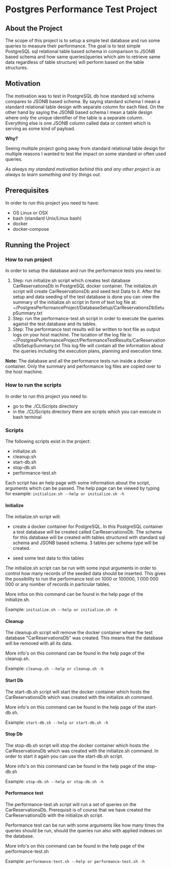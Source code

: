 # Postgres Performance Test Project

## About the Project

The scope of this project is to setup a simple test database and run some queries to measure their performance.
The goal is to test simple PostgreSQL sql relational table based schema in comparison to JSONB based schema
and how same queries(queries which aim to retrieve same data regardless of table structure) will perform based on the table structures.

## Motivation

The motivation was to test in PostgreSQL db how standard sql schema compares to JSONB based schema. By saying standard schema I mean a standard relational table design with separate column for each filed. On the other hand by saying the JSONB based schema I mean a table design where only the unique identifier of the table is a separate column. Everything else is one JSONB column called data or content which is serving as some kind of payload.

**Why?**

Seeing multiple project going away from standard relational table design for multiple reasons I wanted to test the impact
on some standard or often used queries.

*As always my standard motivation behind this and any other project is as always to learn something and try things out.* 

## Prerequisites

In order to run this project you need to have:
- OS Linux or OSX
- bash (standard Unix/Linux bash)
- docker
- docker-compose

## Running the Project

### How to run project

In order to setup the database and run the performance tests you need to:

1. Step: run initialize.sh script which creates test database CarReservationsDb in PostgreSQL docker container.
The initialize.sh script will create CarReservationsDb and seed test Data to it.
After the setup and data seeding of the test database is done you can view the summary of the initialize.sh script 
in form of text log file at:
~/PostgresPerformanceProject/DatabaseSetup/CarReservationsDbSetupSummary.txt
2. Step: run the performance-test.sh script in order to execute the queries against the test
database and its tables.
3. Step: The performance test results will be written to text file as output logs on your host machine.
The location of the log file is: ~/PostgresPerformanceProject/PerformanceTestResults/CarReservationsDbSetupSummary.txt
This log file will contain all the information about the queries including the execution plans, planning 
and execution time.

**Note:**
The database and all the performance tests run inside a docker container. Only the summary and performance
log files are copied over to the host machine.

### How to run the scripts

In order to run this project you need to:
- go to the ./CLIScripts directory
- in the ./CLIScripts directory there are scripts which you can execute in bash terminal

### Scripts

The following scripts exist in the project:

- initialize.sh
- cleanup.sh
- start-db.sh
- stop-db.sh
- performance-test.sh

Each script has an help page with some information about the script, arguments which can be passed.
The help page can be viewed by typing for example: `initialize.sh --help or initialize.sh -h` 

#### Initialize

The initialize.sh script will: 
- create a docker container for PostgreSQL. In this PostgreSQL container a test database will be created 
    called CarReservationsDb. The schema for this database will be created with tables structured with standard sql schema and JSONB based schema. 3 tables per schema type will be created.

- seed some test data to this tables

The initialize.sh script can be run with some input arguments in order to control how many records of the seeded data
should be inserted. This gives the possibility to run the performance test on 1000 or 100000, 1 000 000 000 or any number 
of records in particular tables.

More infos on this command can be found in the help page of the initialize.sh.

Example: `initialize.sh --help or initialize.sh -h`

#### Cleanup

The cleanup.sh script will remove the docker container where the test database "CarReservationsDb" was created.
This means that the database will be removed with all its data.

More info's on this command can be found in the help page of the cleanup.sh.

Example: `cleanup.sh --help or cleanup.sh -h`

#### Start Db

The start-db.sh script will start the docker container which hosts the CarReservationsDb which was created with the initialize.sh command.

More info's on this command can be found in the help page of the start-db.sh.

Example: `start-db.sh --help or start-db.sh -h`

#### Stop Db

The stop-db.sh script will stop the docker container which hosts the CarReservationsDb which was created with the initialize.sh command. In order to start it again you can use the start-db.sh script.

More info's on this command can be found in the help page of the stop-db.sh

Example: `stop-db.sh --help or stop-db.sh -h`


#### Performance test

The performance-test.sh script will run a set of queries on the CarReservationsDb. Prerequisit is of course that
we have created the CarReservationsDb with the initialize.sh script.

Performance test can be run with some arguments like how many times the queries should be run, should the queries run
also with applied indexes on the database.

More info's on this command can be found in the help page of the performance-test.sh

Example: `performance-test.sh --help or performance-test.sh -h`

